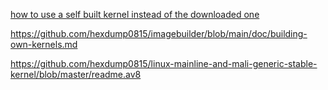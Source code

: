 [how to use a self built kernel instead of the downloaded one](https://github.com/hexdump0815/imagebuilder/blob/main/doc/using-the-imagebuilder-framework.md#how-to-use-a-self-built-kernel-instead-of-the-downloaded-one)

https://github.com/hexdump0815/imagebuilder/blob/main/doc/building-own-kernels.md

https://github.com/hexdump0815/linux-mainline-and-mali-generic-stable-kernel/blob/master/readme.av8
